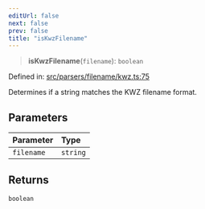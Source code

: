 ```yaml
---
editUrl: false
next: false
prev: false
title: "isKwzFilename"
---
```


> **isKwzFilename**(`filename`): `boolean`

Defined in: [src/parsers/filename/kwz.ts:75](https://github.com/jaames/flipnote.js/blob/70a96e94737c1e7105e9b3794d97b5baff2fd78b/src/parsers/filename/kwz.ts#L75)

Determines if a string matches the KWZ filename format.

## Parameters

| Parameter | Type |
| :------ | :------ |
| `filename` | `string` |

## Returns

`boolean`
